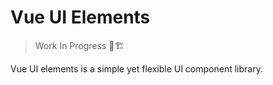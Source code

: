 # Vue UI Elements

> Work In Progress 🚧🏗

Vue UI elements is a simple yet flexible UI component library.